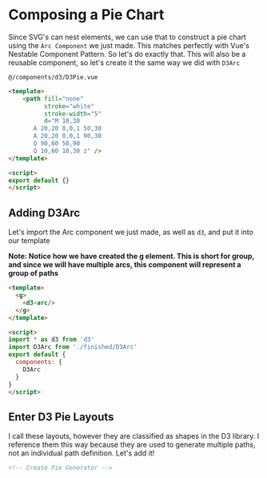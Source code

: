 # Composing a Pie Chart

Since SVG's can nest elements, we can use that to construct a pie chart using
the `Arc Component` we just made. This matches perfectly with Vue's Nestable
Component Pattern. So let's do exactly that. This will also be a reusable
component, so let's create it the same way we did with `D3Arc`

`@/components/d3/D3Pie.vue`

```html
<template>
    <path fill="none"
          stroke="white"
          stroke-width="5"
          d="M 10,30
       A 20,20 0,0,1 50,30
       A 20,20 0,0,1 90,30
       Q 90,60 50,90
       Q 10,60 10,30 z" />
</template>

<script>
export default {}
</script>
```

## Adding D3Arc

Let's import the Arc component we just made, as well as `d3`, and put it into
our template

**Note: Notice how we have created the g element. This is short for group, and
since we will have multiple arcs, this component will represent a group of
paths**

```html
<template>
  <g>
    <d3-arc/>
  </g>
</template>

<script>
import * as d3 from 'd3'
import D3Arc from './finished/D3Arc'
export default {
  components: {
    D3Arc
  }
}
</script>
```

## Enter D3 Pie Layouts

I call these layouts, however they are classified as shapes in the D3 library. I reference them this way because they are used to generate multiple paths, not an individual path definition. Let's add it!

```html
<!-- Create Pie Generator -->
```
